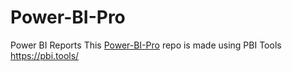 # Power-BI-Pro
Power BI Reports
This [Power-BI-Pro](https://github.com/jeremynathan/Power-BI-Pro) repo is made using PBI Tools https://pbi.tools/
